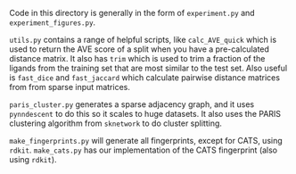 Code in this directory is generally in the form of `experiment.py` and `experiment_figures.py`. 



`utils.py` contains a range of helpful scripts, like `calc_AVE_quick` which is used to return the AVE score of a split when you have a pre-calculated distance matrix. It also has `trim` which is used to trim a fraction of the ligands from the training set that are most similar to the test set. Also useful is `fast_dice` and `fast_jaccard` which calculate pairwise distance matrices from from sparse input matrices.



`paris_cluster.py` generates a sparse adjacency graph, and it uses `pynndescent` to do this so it scales to huge datasets. It also uses the PARIS clustering algorithm from `sknetwork` to do cluster splitting. 


`make_fingerprints.py` will generate all fingerprints, except for CATS, using `rdkit`. `make_cats.py` has our implementation of the CATS fingerprint (also using `rdkit`).
